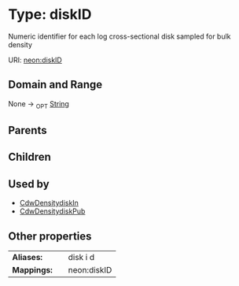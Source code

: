 
# Type: diskID


Numeric identifier for each log cross-sectional disk sampled for bulk density

URI: [neon:diskID](https://data.neonscience.org/diskID)


## Domain and Range

None ->  <sub>OPT</sub> [String](types/String.md)

## Parents


## Children


## Used by

 * [CdwDensitydiskIn](CdwDensitydiskIn.md)
 * [CdwDensitydiskPub](CdwDensitydiskPub.md)

## Other properties

|  |  |  |
| --- | --- | --- |
| **Aliases:** | | disk i d |
| **Mappings:** | | neon:diskID |

